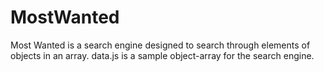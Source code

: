 # MostWanted
Most Wanted is a search engine designed to search through elements of objects in an array. data.js is a sample object-array for the search engine. 
